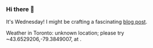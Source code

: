 ### Hi there :wave:

It's Wednesday! I might be crafting a fascinating [blog post](https://www.benjaminwuethrich.dev).

Weather in Toronto: unknown location; please try ~43.6529206,-79.3849007, at .
